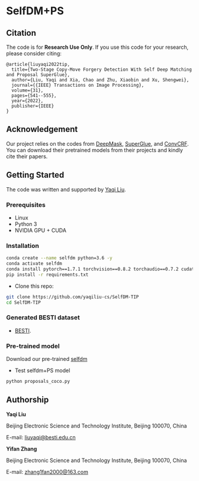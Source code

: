# SelfDM+PS


## Citation

The code is for **Research Use Only**. If you use this code for your research, please consider citing:

```
@article{liuyaqi2022tip,
  title={Two-Stage Copy-Move Forgery Detection With Self Deep Matching and Proposal SuperGlue},
  author={Liu, Yaqi and Xia, Chao and Zhu, Xiaobin and Xu, Shengwei},
  journal={{IEEE} Transactions on Image Processing},
  volume={31},
  pages={541--555},
  year={2022},
  publisher={IEEE}
}
```

## Acknowledgement

Our project relies on the codes from [DeepMask](https://github.com/foolwood/deepmask-pytorch), [SuperGlue](https://github.com/magicleap/SuperGluePretrainedNetwork), and [ConvCRF](https://github.com/MarvinTeichmann/ConvCRF?tab=readme-ov-file). You can download their pretrained models from their projects and kindly cite their papers.

## Getting Started


The code was written and supported by [Yaqi Liu](https://github.com/yaqiliu-cs).

### Prerequisites

- Linux
- Python 3
- NVIDIA GPU + CUDA

### Installation

```bash
conda create --name selfdm python=3.6 -y 
conda activate selfdm
conda install pytorch==1.7.1 torchvision==0.8.2 torchaudio==0.7.2 cudatoolkit=11.0 -c pytorch
pip install -r requirements.txt 
```
- Clone this repo:
```bash
git clone https://github.com/yaqiliu-cs/SelfDM-TIP
cd SelfDM-TIP
```

### Generated BESTI dataset
- [BESTI](https://drive.google.com/file/d/1lkSk0YXKF5lQ7Byytjs2jEz-w74XNRn0/view?usp=sharing).

### Pre-trained model
Download our pre-trained [selfdm](https://drive.google.com/file/d/16mDQmmNlLRj2TC-td2NiczpFc3WX1GhE/view?usp=sharing)

- Test selfdm+PS model
```bash
python proposals_coco.py
```

## Authorship

**Yaqi Liu**

Beijing Electronic Science and Technology Institute, Beijing 100070, China

E-mail: liuyaqi@besti.edu.cn

**Yifan Zhang**

Beijing Electronic Science and Technology Institute, Beijing 100070, China

E-mail: zhang1fan2000@163.com
